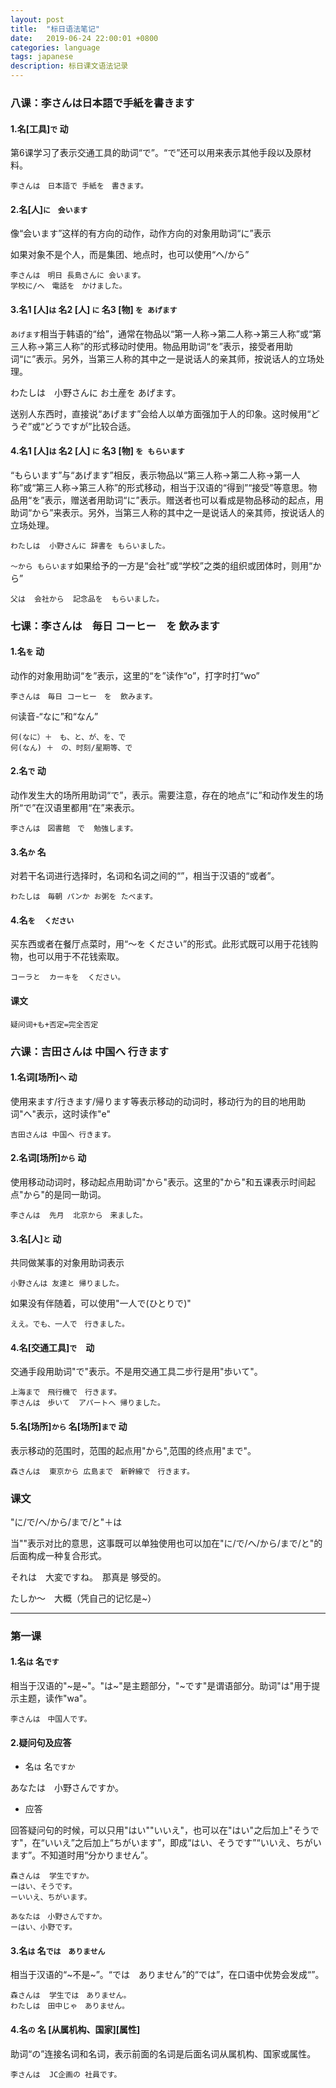 ```yaml
---
layout: post
title:  "标日语法笔记"
date:   2019-06-24 22:00:01 +0800
categories: language
tags: japanese
description: 标日课文语法记录
---
```

### 八课：李さんは日本語で手紙を書きます

#### 1.名[工具]`で` 动

第6课学习了表示交通工具的助词“で”。“で”还可以用来表示其他手段以及原材料。

    李さんは　日本語で 手紙を　書きます。

#### 2.名[人]`に　会います`

像“会います”这样的有方向的动作，动作方向的对象用助词“に”表示

如果对象不是个人，而是集团、地点时，也可以使用“へ/から”

    李さんは　明日 長島さんに 会います。
    学校に/へ　電話を　かけました。

#### 3.名1 [人]`は` 名2 [人] `に` 名3 [物] `を あげます`

`あげます`相当于韩语的“给”，通常在物品以“第一人称→第二人称→第三人称”或“第三人称→第三人称”的形式移动时使用。物品用助词“を”表示，接受者用助词“に”表示。另外，当第三人称的其中之一是说话人的亲其师，按说话人的立场处理。

  わたしは　小野さんに  お土産を  あげます。

送别人东西时，直接说“あげます”会给人以单方面强加于人的印象。这时候用“どうぞ”或“どうですが”比较合适。

#### 4.名1 [人]`は` 名2 [人] `に` 名3 [物] `を もらいます`

“もらいます”与“あげます”相反，表示物品以“第三人称→第二人称→第一人称”或“第三人称→第三人称”的形式移动，相当于汉语的“得到”“接受”等意思。物品用“を”表示，赠送者用助词“に”表示。赠送者也可以看成是物品移动的起点，用助词“から”来表示。另外，当第三人称的其中之一是说话人的亲其师，按说话人的立场处理。

    わたしは  小野さんに 辞書を もらいました。

`～から もらいます`如果给予的一方是“会社”或“学校”之类的组织或团体时，则用“から”

    父は  会社から  記念品を  もらいました。

### 七课：李さんは　毎日 コーヒー　を  飲みます

#### 1.名`を` 动

动作的对象用助词“を”表示，这里的“を”读作“o”，打字时打“wo”

    李さんは　毎日 コーヒー　を  飲みます。

`何`读音-“なに”和“なん”

    何(なに）＋　も、と、が、を、で
    何(なん) ＋　の、时刻/星期等、で

#### 2.名`で` 动

动作发生大的场所用助词“で”，表示。需要注意，存在的地点“に”和动作发生的场所“で”在汉语里都用“在”来表示。

    李さんは　図書館　で  勉強します。

#### 3.名`か` 名

对若干名词进行选择时，名词和名词之间的“”，相当于汉语的“或者”。

    わたしは　毎朝 パンか お粥を たべます。

#### 4.名`を  ください`

买东西或者在餐厅点菜时，用“～を  ください”的形式。此形式既可以用于花钱购物，也可以用于不花钱索取。

    コーラと  カーキを  ください。

#### 课文

    疑问词+も+否定=完全否定

### 六课：吉田さんは 中国へ 行きます

#### 1.名词[场所]`へ` 动

使用来ます/行きます/帰ります等表示移动的动词时，移动行为的目的地用助词"へ"表示，这时读作"e"

    吉田さんは 中国へ 行きます。

#### 2.名词[场所]`から` 动

使用移动动词时，移动起点用助词"から"表示。这里的"から"和五课表示时间起点"から"的是同一助词。

    李さんは  先月  北京から　来ました。

#### 3.名[人]`と` 动

共同做某事的对象用助词表示

    小野さんは 友達と 帰りました。

如果没有伴随着，可以使用"一人で(ひとりで)"

    ええ。でも、一人で　行きました。

#### 4.名[交通工具]`で`　动

交通手段用助词"で"表示。不是用交通工具二步行是用"歩いて"。

    上海まで　飛行機で　行きます。
    李さんは　歩いて  アパートへ 帰りました。

#### 5.名[场所]`から` 名[场所]`まで` 动

表示移动的范围时，范围的起点用"から",范围的终点用"まで"。

    森さんは  東京から 広島まで　新幹線で　行きます。

### 课文

"に/で/へ/から/まで/と"＋は

当""表示对比的意思，这事既可以单独使用也可以加在"に/で/へ/から/まで/と"的后面构成一种复合形式。

それは　大変ですね。　那真是 够受的。

たしか～　大概（凭自己的记忆是~）

----------

### 第一课

#### 1.名`は` 名`です`

相当于汉语的"~是~"。"は~"是主题部分，"~です"是谓语部分。助词"は"用于提示主题，读作"wa"。

    李さんは　中国人です。

#### 2.疑问句及应答

* 名`は` 名`ですか`

あなたは　小野さんですか。

* 应答

回答疑问句的时候，可以只用"はい""いいえ"，也可以在"はい"之后加上"そうです"，在“いいえ”之后加上“ちがいます”，即成“はい、そうです”“いいえ、ちがいます”。不知道时用“分かりません”。

    森さんは  学生ですか。
    ーはい、そうです。
    ーいいえ、ちがいます。

    あなたは　小野さんですか。
    ーはい、小野です。

#### 3.名`は`  名`では　ありません`

相当于汉语的“~不是~”。“では　ありません”的“では”，在口语中优势会发成“”。

    森さんは  学生では　ありません。
    わたしは　田中じゃ　ありません。

#### 4.名`の` 名 \[从属机构、国家\]\[属性\]

助词“の”连接名词和名词，表示前面的名词是后面名词从属机构、国家或属性。

    李さんは  JC企画の 社員です。
